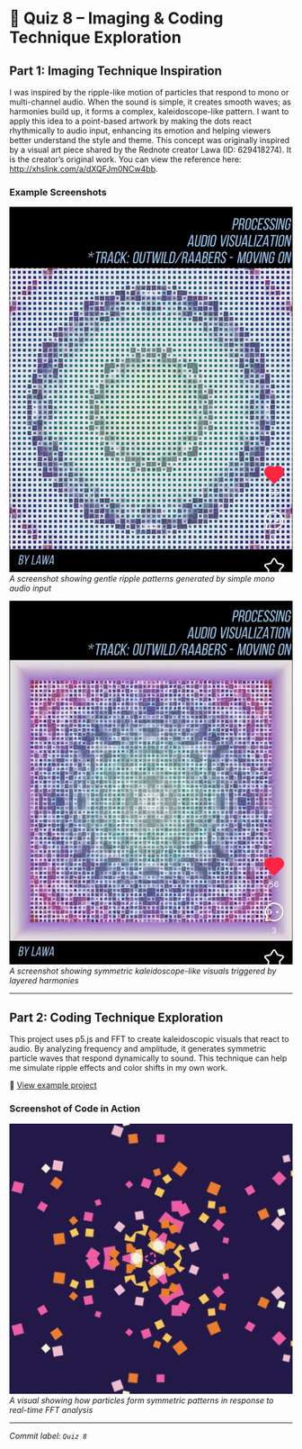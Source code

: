 # 🎨 Quiz 8 – Imaging & Coding Technique Exploration

## Part 1: Imaging Technique Inspiration

I was inspired by the ripple-like motion of particles that respond to mono or multi-channel audio. When the sound is simple, it creates smooth waves; as harmonies build up, it forms a complex, kaleidoscope-like pattern. I want to apply this idea to a point-based artwork by making the dots react rhythmically to audio input, enhancing its emotion and helping viewers better understand the style and theme.
This concept was originally inspired by a visual art piece shared by the Rednote creator Lawa (ID: 629418274). It is the creator’s original work. You can view the reference here: http://xhslink.com/a/dXQFJm0NCw4bb.



### Example Screenshots
![Example 1](assets/part1_screenshotA.jpg)  
*A screenshot showing gentle ripple patterns generated by simple mono audio input*

![Example 2](assets/part1_screenshotB.jpg)  
*A screenshot showing symmetric kaleidoscope-like visuals triggered by layered harmonies*

---

## Part 2: Coding Technique Exploration

This project uses p5.js and FFT to create kaleidoscopic visuals that react to audio. By analyzing frequency and amplitude, it generates symmetric particle waves that respond dynamically to sound. This technique can help me simulate ripple effects and color shifts in my own work.

🔗 [View example project](https://editor.p5js.org/kjhollen/sketches/4ikb9I3M5)

### Screenshot of Code in Action
![FFT Example](assets/part2_screenshot.png)  
*A visual showing how particles form symmetric patterns in response to real-time FFT analysis*


---

*Commit label: `Quiz 8`*
